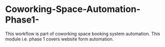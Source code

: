 # Coworking-Space-Automation-Phase1-
This workflow is part of coworking space booking system  automation.  This module i.e. phase 1 covers website form automation. 
